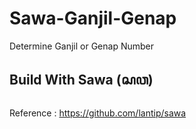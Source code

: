 # Sawa-Ganjil-Genap
Determine Ganjil or Genap Number

## Build With Sawa (ꦱꦮ)
Reference : https://github.com/lantip/sawa
